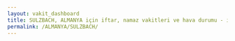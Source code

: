 ```yaml
---
layout: vakit_dashboard
title: SULZBACH, ALMANYA için iftar, namaz vakitleri ve hava durumu - ilçe/eyalet seç
permalink: /ALMANYA/SULZBACH/
---
```


<script type="text/javascript">
  var GLOBAL_COUNTRY = 'ALMANYA';
  var GLOBAL_CITY = 'SULZBACH';
  var GLOBAL_STATE = '';
  var lat = 72;
  var lon = 21;
</script>
